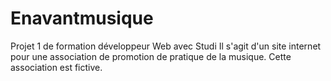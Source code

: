 # Enavantmusique
Projet 1 de formation développeur Web avec Studi
Il s'agit d'un site internet pour une association de promotion de pratique de la musique.
Cette association est fictive.
